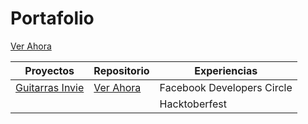 # Portafolio

[Ver Ahora](https://padronjosef.github.io/portafolio-github/)

| Proyectos | Repositorio | Experiencias |
|---------------------|-----------------------------------------------------------------------------------------------------------------------------------------------------------------------------------------------------------------------------------------------------------------------------|---------------------------------------------------------------------------------------------------------------
|[Guitarras Invie](https://padronjosef.github.io/invie-github-page/)|[Ver Ahora](https://github.com/padronjosef/invie-github-page)|Facebook Developers Circle|
|||Hacktoberfest

